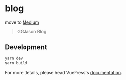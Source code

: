 # blog
move to [Medium](https://medium.com/@ggjason.tw)

> GGJason Blog

## Development

```bash
yarn dev
yarn build
```

For more details, please head VuePress's [documentation](https://v1.vuepress.vuejs.org/).


